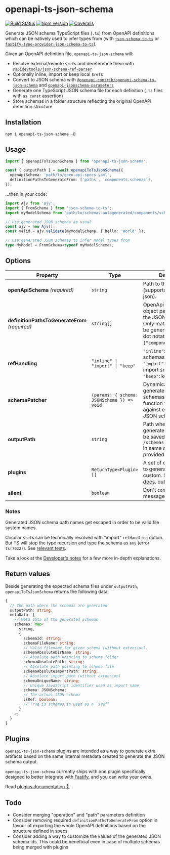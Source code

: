 # openapi-ts-json-schema

[![Build Status][ci-badge]][ci]
[![Npm version][npm-version-badge]][npm]
[![Coveralls][coveralls-badge]][coveralls]

Generate JSON schema TypeScript files (`.ts`) from OpenAPI definitions which can be natively used to infer types from (with [`json-schema-to-ts`](https://github.com/ThomasAribart/json-schema-to-ts) or [`fastify-type-provider-json-schema-to-ts`](https://github.com/fastify/fastify-type-provider-json-schema-to-ts)).

Given an OpenAPI definition file, `openapi-ts-json-schema` will:

- Resolve external/remote `$ref`s and dereference them with [`@apidevtools/json-schema-ref-parser`](https://github.com/APIDevTools/json-schema-ref-parser)
- Optionally inline, import or keep local `$ref`s
- Convert to JSON schema with [`@openapi-contrib/openapi-schema-to-json-schema`](https://github.com/openapi-contrib/openapi-schema-to-json-schema) and [`openapi-jsonschema-parameters`](https://www.npmjs.com/package/openapi-jsonschema-parameters)
- Generate one TypeScript JSON schema file for each definition (`.ts` files with `as const` assertion)
- Store schemas in a folder structure reflecting the original OpenAPI definition structure

## Installation

```
npm i openapi-ts-json-schema -D
```

## Usage

```ts
import { openapiToTsJsonSchema } from 'openapi-ts-json-schema';

const { outputPath } = await openapiToTsJsonSchema({
  openApiSchema: 'path/to/open-api-specs.yaml',
  definitionPathsToGenerateFrom: ['paths', 'components.schemas'],
});
```

...then in your code:

```ts
import Ajv from 'ajv';
import { FromSchema } from 'json-schema-to-ts';
import myModelSchema from 'path/to/schemas-autogenerated/components/schemas/MyModel.ts';

// Use generated JSON schemas as usual
const ajv = new Ajv();
const valid = ajv.validate(myModelSchema, { hello: 'World' });

// Use generated JSON schemas to infer model types from
type MyModel = FromSchema<typeof myModelSchema>;
```

## Options

| Property                                       | Type                                       | Description                                                                                                                                                  | Default    |
| ---------------------------------------------- | ------------------------------------------ | ------------------------------------------------------------------------------------------------------------------------------------------------------------ | ---------- |
| **openApiSchema** _(required)_                 | `string`                                   | Path to the OpenApi file (supports yaml and json).                                                                                                           | -          |
| **definitionPathsToGenerateFrom** _(required)_ | `string[]`                                 | OpenApi definition object paths to generate the JSON schemas from. Only matching paths will be generated. (Supports dot notation: `["components.schemas"]`). | -          |
| **refHandling**                                | `"inline" \| "import" \| "keep"`           | `"inline"`: inline `$ref` schemas. <br/>`"import"`: generate and import `$ref` schemas.<br/>`"keep"`: keep `$ref` value.                                     | `"inline"` |
| **schemaPatcher**                              | `(params: { schema: JSONSchema }) => void` | Dynamically patch generated JSON schemas. The provided function will be invoked against every single JSON schema node.                                       | -          |
| **outputPath**                                 | `string`                                   | Path where the generated schemas will be saved. Defaults to `/schemas-autogenerated` in same directory as provided `openApiSchema`.                          | -          |
| **plugins**                                    | `ReturnType<Plugin>[]`                     | A set of optional plugin to generate any extra custom. See [plugins docs](./docs/plugins.md). output.                                                        | -          |
| **silent**                                     | `boolean`                                  | Don't `console.log` user messages.                                                                                                                           | `false`    |

### Notes

Generated JSON schema path names get escaped in order to be valid file system names.

Circular `$ref`s can be technically resolved with "import" `refHandling` option. But TS will stop the type recursion and type the schema as `any` (error `ts(7022)`). See [relevant tests](https://github.com/toomuchdesign/openapi-ts-json-schema/blob/master/test/circularReference.test.ts).

Take a look at the [Developer's notes](./docs/developer-notes.md) for a few more in-depth explanations.

## Return values

Beside generating the expected schema files under `outputPath`, `openapiToTsJsonSchema` returns the following data:

```ts
{
  // The path where the schemas are generated
  outputPath: string;
  metaData: {
    // Meta data of the generated schemas
    schemas: Map<
      string,
      {
        schemaId: string;
        schemaFileName: string;
        // Valid filename for given schema (without extension).
        schemaAbsoluteDirName: string;
        // Absolute path pointing to schema folder
        schemaAbsolutePath: string;
        // Absolute path pointing to schema file
        schemaAbsoluteImportPath: string;
        // Absolute import path (without extension)
        schemaUniqueName: string;
        // Unique JavaScript identifier used as import name
        schema: JSONSchema;
        // The actual JSON schema
        isRef: boolean;
        // True is schemas is used as a `$ref`
      }
    >;
  }
}
```

## Plugins

`openapi-ts-json-schema` plugins are intended as a way to generate extra artifacts based on the same internal metadata created to generate the JSON schema output.

`openapi-ts-json-schema` currently ships with one plugin specifically designed to better integrate with [Fastify](https://fastify.dev/), and you can write your owns.

Read [plugins documentation 📖](./docs/plugins.md).

## Todo

- Consider merging "operation" and "path" parameters definition
- Consider removing required `definitionPathsToGenerateFrom` option in favour of exporting the whole OpenAPI definitions based on the structure defined in specs
- Consider adding a way to customize the values of the generated JSON schema ids. This could be beneficial even in case of multiple schemas being merged with plugins

[ci-badge]: https://github.com/toomuchdesign/openapi-ts-json-schema/actions/workflows/ci.yml/badge.svg
[ci]: https://github.com/toomuchdesign/openapi-ts-json-schema/actions/workflows/ci.yml
[coveralls-badge]: https://coveralls.io/repos/github/toomuchdesign/openapi-ts-json-schema/badge.svg?branch=master
[coveralls]: https://coveralls.io/github/toomuchdesign/openapi-ts-json-schema?branch=master
[npm]: https://www.npmjs.com/package/openapi-ts-json-schema
[npm-version-badge]: https://img.shields.io/npm/v/openapi-ts-json-schema.svg
